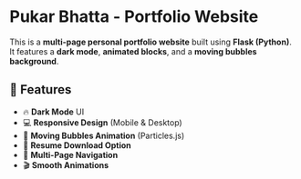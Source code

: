 # Pukar Bhatta - Portfolio Website

This is a **multi-page personal portfolio website** built using **Flask (Python)**.  
It features a **dark mode**, **animated blocks**, and a **moving bubbles background**.

## 🌟 Features
- 🔥 **Dark Mode** UI
- 💻 **Responsive Design** (Mobile & Desktop)
- 🎨 **Moving Bubbles Animation** (Particles.js)
- 📄 **Resume Download Option**
- 🚀 **Multi-Page Navigation**
- 🎬 **Smooth Animations**
